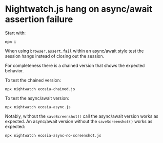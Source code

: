 # Nightwatch.js hang on async/await assertion failure 

Start with:

```shell
npm i
```

When using `browser.assert.fail` within an async/await style test the session hangs instead of closing out the session.

For completeness there is a chained version that shows the expected behavior.

To test the chained version:

```shell
npx nightwatch ecosia-chained.js
```


To test the async/await version:

```shell
npx nightwatch ecosia-async.js
```

Notably, without the `saveScreenshot()` call the async/await version works as expected. 
An async/await version without the `saveScreenshot()` works as expected:

```shell
npx nightwatch ecosia-async-no-screenshot.js
```
